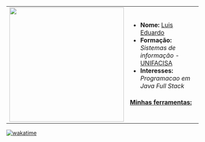 <table>
  <tr>
    <td><img src="https://user-images.githubusercontent.com/125845662/234750193-44acbb65-2ced-485f-8caf-db1b2c1b33c0.gif" width="300"></td>
    <td>
        <ul>
          <li><strong>Nome:</strong> <a href="https://www.instagram.com/luisinyoufront_/">Luis Eduardo</a></li>
          <li><strong>Formação:</strong> <em>Sistemas de informação - </em> <a href="https://ufpi.br/">UNIFACISA </a></a></li>
          <li><strong>Interesses:</strong> <em>Programacao em Java Full Stack</em></li>
        </ul>
        <h4><ins>Minhas ferramentas:</ins></h4>
        <ul>
          

     
</a>
    </td>
  </tr>
</table>

[![wakatime](https://wakatime.com/badge/user/c360f03e-bb60-4b6d-9bec-5635ad3dd73d.svg)](https://wakatime.com/@c360f03e-bb60-4b6d-9bec-5635ad3dd73d)
